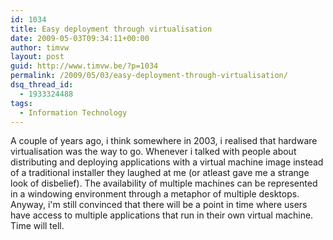 ```yaml
---
id: 1034
title: Easy deployment through virtualisation
date: 2009-05-03T09:34:11+00:00
author: timvw
layout: post
guid: http://www.timvw.be/?p=1034
permalink: /2009/05/03/easy-deployment-through-virtualisation/
dsq_thread_id:
  - 1933324488
tags:
  - Information Technology
---
```

A couple of years ago, i think somewhere in 2003, i realised that hardware virtualisation was the way to go. Whenever i talked with people about distributing and deploying applications with a virtual machine image instead of a traditional installer they laughed at me (or atleast gave me a strange look of disbelief). The availability of multiple machines can be represented in a windowing environment through a metaphor of multiple desktops. Anyway, i'm still convinced that there will be a point in time where users have access to multiple applications that run in their own virtual machine. Time will tell.
